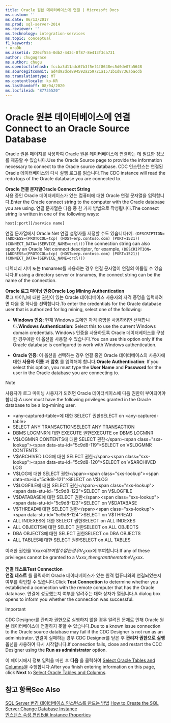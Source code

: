 ```yaml
---
title: Oracle 원본 데이터베이스에 연결 | Microsoft Docs
ms.custom: ''
ms.date: 06/13/2017
ms.prod: sql-server-2014
ms.reviewer: ''
ms.technology: integration-services
ms.topic: conceptual
f1_keywords:
- oraDb
ms.assetid: 220cf555-0db2-443c-8f87-8e413f3ca731
author: chugugrace
ms.author: chugu
ms.openlocfilehash: fccba3d11adc67b3f5ef4f8648ec5d0de07a5648
ms.sourcegitcommit: ad4d92dce894592a259721a1571b1d8736abacdb
ms.translationtype: MT
ms.contentlocale: ko-KR
ms.lasthandoff: 08/04/2020
ms.locfileid: "87735520"
---
```

# <a name="connect-to-an-oracle-source-database"></a><span data-ttu-id="5c9d8-102">Oracle 원본 데이터베이스에 연결</span><span class="sxs-lookup"><span data-stu-id="5c9d8-102">Connect to an Oracle Source Database</span></span>
  <span data-ttu-id="5c9d8-103">Oracle 원본 페이지를 사용하여 Oracle 원본 데이터베이스에 연결하는 데 필요한 정보를 제공할 수 있습니다.</span><span class="sxs-lookup"><span data-stu-id="5c9d8-103">Use the Oracle Source page to provide the information necessary to connect to the Oracle source database.</span></span> <span data-ttu-id="5c9d8-104">CDC 인스턴스는 연결된 Oracle 데이터베이스의 다시 실행 로그를 읽습니다.</span><span class="sxs-lookup"><span data-stu-id="5c9d8-104">The CDC instance will read the redo logs of the Oracle database you are connected to.</span></span>  
  
 <span data-ttu-id="5c9d8-105">**Oracle 연결 문자열**</span><span class="sxs-lookup"><span data-stu-id="5c9d8-105">**Oracle Connect String**</span></span>  
 <span data-ttu-id="5c9d8-106">사용 중인 Oracle 데이터베이스가 있는 컴퓨터에 대한 Oracle 연결 문자열을 입력합니다.</span><span class="sxs-lookup"><span data-stu-id="5c9d8-106">Enter the Oracle connect string to the computer with the Oracle database you are using.</span></span> <span data-ttu-id="5c9d8-107">연결 문자열은 다음 중 한 가지 방법으로 작성됩니다.</span><span class="sxs-lookup"><span data-stu-id="5c9d8-107">The connect string is written in one of the following ways:</span></span>  
  
 `host[:port][/service name]`  
  
 <span data-ttu-id="5c9d8-108">연결 문자열에서 Oracle Net 연결 설명자를 지정할 수도 있습니다(예: `(DESCRIPTION=(ADDRESS=(PROTOCOL=tcp) (HOST=erp.contoso.com) (PORT=1521)) (CONNECT_DATA=(SERVICE_NAME=orcl)))`</span><span class="sxs-lookup"><span data-stu-id="5c9d8-108">The connection string can also specify an Oracle Net connect descriptor, for example, `(DESCRIPTION=(ADDRESS=(PROTOCOL=tcp) (HOST=erp.contoso.com) (PORT=1521)) (CONNECT_DATA=(SERVICE_NAME=orcl)))`</span></span>  
  
 <span data-ttu-id="5c9d8-109">디렉터리 서버 또는 tnsnames를 사용하는 경우 연결 문자열이 연결의 이름일 수 있습니다.</span><span class="sxs-lookup"><span data-stu-id="5c9d8-109">If using a directory server or tnsnames, the connect string can be the name of the connection.</span></span>  
  
 <span data-ttu-id="5c9d8-110">**Oracle 로그 마이닝 인증**</span><span class="sxs-lookup"><span data-stu-id="5c9d8-110">**Oracle Log Mining Authentication**</span></span>  
 <span data-ttu-id="5c9d8-111">로그 마이닝에 대한 권한이 있는 Oracle 데이터베이스 사용자의 자격 증명을 입력하려면 다음 중 하나를 선택합니다.</span><span class="sxs-lookup"><span data-stu-id="5c9d8-111">To enter the credentials for the Oracle database user that is authorized for log mining, select one of the following:</span></span>  
  
-   <span data-ttu-id="5c9d8-112">**Windows 인증**: 현재 Windows 도메인 자격 증명을 사용하려면 선택합니다.</span><span class="sxs-lookup"><span data-stu-id="5c9d8-112">**Windows Authentication**: Select this to use the current Windows domain credentials.</span></span> <span data-ttu-id="5c9d8-113">Windows 인증을 사용하도록 Oracle 데이터베이스를 구성한 경우에만 이 옵션을 사용할 수 있습니다.</span><span class="sxs-lookup"><span data-stu-id="5c9d8-113">You can use this option only if the Oracle database is configured to work with Windows authentication.</span></span>  
  
-   <span data-ttu-id="5c9d8-114">**Oracle 인증**: 이 옵션을 선택하는 경우 연결 중인 Oracle 데이터베이스의 사용자에 대한 **사용자 이름** 과 **암호** 를 입력해야 합니다.</span><span class="sxs-lookup"><span data-stu-id="5c9d8-114">**Oracle Authentication**: If you select this option, you must type the **User Name** and **Password** for the user in the Oracle database you are connecting to.</span></span>  
  
> [!NOTE]
>  <span data-ttu-id="5c9d8-115">사용자가 로그 마이닝 사용자가 되려면 Oracle 데이터베이스에 다음 권한이 부여되어야 합니다.</span><span class="sxs-lookup"><span data-stu-id="5c9d8-115">A user must have the following privileges granted in the Oracle database to be a log-mining user.</span></span>  
> 
>  -   <span data-ttu-id="5c9d8-116">\<any-captured-table>에 대한 SELECT 권한</span><span class="sxs-lookup"><span data-stu-id="5c9d8-116">SELECT on \<any-captured-table></span></span>  
> -   <span data-ttu-id="5c9d8-117">SELECT ANY TRANSACTION</span><span class="sxs-lookup"><span data-stu-id="5c9d8-117">SELECT ANY TRANSACTION</span></span>  
> -   <span data-ttu-id="5c9d8-118">DBMS LOGMNR에 대한 EXECUTE 권한</span><span class="sxs-lookup"><span data-stu-id="5c9d8-118">EXECUTE on DBMS LOGMNR</span></span>  
> -   <span data-ttu-id="5c9d8-119">V$LOGMNR CONTENTS에 대한 SELECT 권한</span><span class="sxs-lookup"><span data-stu-id="5c9d8-119">SELECT on V$LOGMNR CONTENTS</span></span>  
> -   <span data-ttu-id="5c9d8-120">V$ARCHIVED LOG에 대한 SELECT 권한</span><span class="sxs-lookup"><span data-stu-id="5c9d8-120">SELECT on V$ARCHIVED LOG</span></span>  
> -   <span data-ttu-id="5c9d8-121">V$LOG에 대한 SELECT 권한</span><span class="sxs-lookup"><span data-stu-id="5c9d8-121">SELECT on V$LOG</span></span>  
> -   <span data-ttu-id="5c9d8-122">V$LOGFILE에 대한 SELECT 권한</span><span class="sxs-lookup"><span data-stu-id="5c9d8-122">SELECT on V$LOGFILE</span></span>  
> -   <span data-ttu-id="5c9d8-123">V$DATABASE에 대한 SELECT 권한</span><span class="sxs-lookup"><span data-stu-id="5c9d8-123">SELECT on V$DATABASE</span></span>  
> -   <span data-ttu-id="5c9d8-124">V$THREAD에 대한 SELECT 권한</span><span class="sxs-lookup"><span data-stu-id="5c9d8-124">SELECT on V$THREAD</span></span>  
> -   <span data-ttu-id="5c9d8-125">ALL INDEXES에 대한 SELECT 권한</span><span class="sxs-lookup"><span data-stu-id="5c9d8-125">SELECT on ALL INDEXES</span></span>  
> -   <span data-ttu-id="5c9d8-126">ALL OBJECTS에 대한 SELECT 권한</span><span class="sxs-lookup"><span data-stu-id="5c9d8-126">SELECT on ALL OBJECTS</span></span>  
> -   <span data-ttu-id="5c9d8-127">DBA OBJECTS에 대한 SELECT 권한</span><span class="sxs-lookup"><span data-stu-id="5c9d8-127">SELECT on DBA OBJECTS</span></span>  
> -   <span data-ttu-id="5c9d8-128">ALL TABLES에 대한 SELECT 권한</span><span class="sxs-lookup"><span data-stu-id="5c9d8-128">SELECT on ALL TABLES</span></span>  
> 
>  <span data-ttu-id="5c9d8-129">이러한 권한을 V$xxx에 부여할 수 없는 경우 V_S$xxx에 부여합니다.</span><span class="sxs-lookup"><span data-stu-id="5c9d8-129">If any of these privileges cannot be granted to a V$xxx, then grant them to the V_S$xxx.</span></span>  
  
 <span data-ttu-id="5c9d8-130">**연결 테스트**</span><span class="sxs-lookup"><span data-stu-id="5c9d8-130">**Test Connection**</span></span>  
 <span data-ttu-id="5c9d8-131">**연결 테스트** 를 클릭하여 Oracle 데이터베이스가 있는 원격 컴퓨터와의 연결되었는지 여부를 확인할 수 있습니다.</span><span class="sxs-lookup"><span data-stu-id="5c9d8-131">Click **Test Connection** to determine whether you established a connection with the remote computer that has the Oracle database.</span></span> <span data-ttu-id="5c9d8-132">연결에 성공했는지 여부를 알려주는 대화 상자가 열립니다.</span><span class="sxs-lookup"><span data-stu-id="5c9d8-132">A dialog box opens to inform you whether the connection was successful.</span></span>  
  
> [!IMPORTANT]  
>  <span data-ttu-id="5c9d8-133">CDC Designer를 관리자 권한으로 실행하지 않을 경우 알려진 문제로 인해 Oracle 원본 데이터베이스에 연결하지 못할 수 있습니다.</span><span class="sxs-lookup"><span data-stu-id="5c9d8-133">Due to a known issue connection to the Oracle source database may fail if the CDC Designer is not run as an administrator.</span></span> <span data-ttu-id="5c9d8-134">연결이 실패하는 경우 CDC Designer를 닫은 후 **관리자 권한으로 실행** 옵션을 사용하여 다시 시작합니다.</span><span class="sxs-lookup"><span data-stu-id="5c9d8-134">If connection fails, close and restart the CDC Designer using the **Run as administrator** option.</span></span>  
  
 <span data-ttu-id="5c9d8-135">이 페이지에서 정보 입력을 마친 후 **다음** 을 클릭하여 [Select Oracle Tables and Columns](select-oracle-tables-and-columns.md)을 수행합니다.</span><span class="sxs-lookup"><span data-stu-id="5c9d8-135">After you finish entering information on this page, click **Next** to [Select Oracle Tables and Columns](select-oracle-tables-and-columns.md).</span></span>  
  
## <a name="see-also"></a><span data-ttu-id="5c9d8-136">참고 항목</span><span class="sxs-lookup"><span data-stu-id="5c9d8-136">See Also</span></span>  
 <span data-ttu-id="5c9d8-137">[SQL Server 변경 데이터베이스 인스턴스를 만드는 방법](how-to-create-the-sql-server-change-database-instance.md) </span><span class="sxs-lookup"><span data-stu-id="5c9d8-137">[How to Create the SQL Server Change Database Instance](how-to-create-the-sql-server-change-database-instance.md) </span></span>  
 [<span data-ttu-id="5c9d8-138">인스턴스 속성 편집</span><span class="sxs-lookup"><span data-stu-id="5c9d8-138">Edit Instance Properties</span></span>](edit-instance-properties.md)  
  
  
